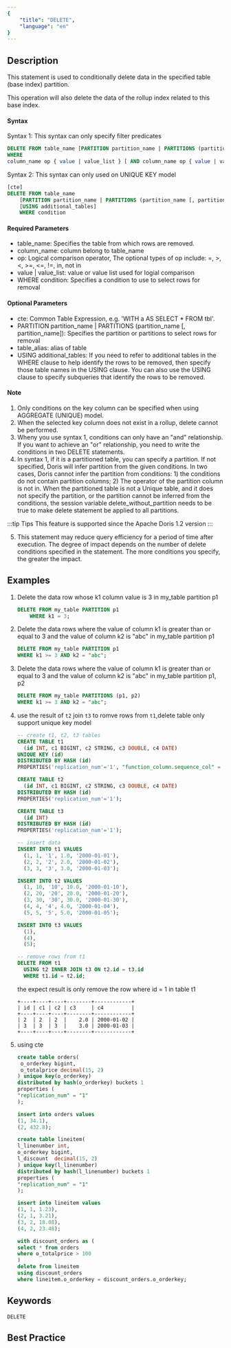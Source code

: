 ```yaml
---
{
    "title": "DELETE",
    "language": "en"
}
---
```


## Description

This statement is used to conditionally delete data in the specified table (base index) partition.

This operation will also delete the data of the rollup index related to this base index.

#### Syntax

Syntax 1: This syntax can only specify filter predicates

```SQL
DELETE FROM table_name [PARTITION partition_name | PARTITIONS (partition_name [, partition_name])]
WHERE
column_name op { value | value_list } [ AND column_name op { value | value_list } ...];
```

Syntax 2: This syntax can only used on UNIQUE KEY model

```sql
[cte]
DELETE FROM table_name
    [PARTITION partition_name | PARTITIONS (partition_name [, partition_name])]
    [USING additional_tables]
    WHERE condition
```

#### Required Parameters

+ table_name: Specifies the table from which rows are removed.
+ column_name: column belong to table_name
+ op: Logical comparison operator, The optional types of op include: =, >, <, >=, <=, !=, in, not in
+ value | value_list: value or value list used for logial comparison
+ WHERE condition: Specifies a condition to use to select rows for removal

#### Optional Parameters

+ cte: Common Table Expression, e.g. 'WITH a AS SELECT * FROM tbl'.
+ PARTITION partition_name | PARTITIONS (partition_name [, partition_name]): Specifies the partition or partitions to select rows for removal
+ table_alias: alias of table
+ USING additional_tables: If you need to refer to additional tables in the WHERE clause to help identify the rows to be removed, then specify those table names in the USING clause. You can also use the USING clause to specify subqueries that identify the rows to be removed.

#### Note

1. Only conditions on the key column can be specified when using AGGREGATE (UNIQUE) model.
2. When the selected key column does not exist in a rollup, delete cannot be performed.
3. Wheny you use syntax 1, conditions can only have an "and" relationship. If you want to achieve an "or" relationship, you need to write the conditions in two DELETE statements.
4. In syntax 1, if it is a partitioned table, you can specify a partition. If not specified, Doris will infer partition from the given conditions. In two cases, Doris cannot infer the partition from conditions: 1) the conditions do not contain partition columns; 2) The operator of the partition column is not in. When the partitioned table is not a Unique table, and it does not specify the partition, or the partition cannot be inferred from the conditions, the session variable delete_without_partition needs to be true to make delete statement be applied to all partitions.

:::tip Tips
This feature is supported since the Apache Doris 1.2 version
:::

5. This statement may reduce query efficiency for a period of time after execution. The degree of impact depends on the number of delete conditions specified in the statement. The more conditions you specify, the greater the impact.

## Examples

1. Delete the data row whose k1 column value is 3 in my_table partition p1

   ```sql
   DELETE FROM my_table PARTITION p1
       WHERE k1 = 3;
   ```

2. Delete the data rows where the value of column k1 is greater than or equal to 3 and the value of column k2 is "abc" in my_table partition p1

   ```sql
   DELETE FROM my_table PARTITION p1
   WHERE k1 >= 3 AND k2 = "abc";
   ```

3. Delete the data rows where the value of column k1 is greater than or equal to 3 and the value of column k2 is "abc" in my_table partition p1, p2

   ```sql
   DELETE FROM my_table PARTITIONS (p1, p2)
   WHERE k1 >= 3 AND k2 = "abc";
   ```

4. use the result of `t2` join `t3` to romve rows from `t1`,delete table only support unique key model

   ```sql
   -- create t1, t2, t3 tables
   CREATE TABLE t1
     (id INT, c1 BIGINT, c2 STRING, c3 DOUBLE, c4 DATE)
   UNIQUE KEY (id)
   DISTRIBUTED BY HASH (id)
   PROPERTIES('replication_num'='1', "function_column.sequence_col" = "c4");
   
   CREATE TABLE t2
     (id INT, c1 BIGINT, c2 STRING, c3 DOUBLE, c4 DATE)
   DISTRIBUTED BY HASH (id)
   PROPERTIES('replication_num'='1');
   
   CREATE TABLE t3
     (id INT)
   DISTRIBUTED BY HASH (id)
   PROPERTIES('replication_num'='1');
   
   -- insert data
   INSERT INTO t1 VALUES
     (1, 1, '1', 1.0, '2000-01-01'),
     (2, 2, '2', 2.0, '2000-01-02'),
     (3, 3, '3', 3.0, '2000-01-03');
   
   INSERT INTO t2 VALUES
     (1, 10, '10', 10.0, '2000-01-10'),
     (2, 20, '20', 20.0, '2000-01-20'),
     (3, 30, '30', 30.0, '2000-01-30'),
     (4, 4, '4', 4.0, '2000-01-04'),
     (5, 5, '5', 5.0, '2000-01-05');
   
   INSERT INTO t3 VALUES
     (1),
     (4),
     (5);
   
   -- remove rows from t1
   DELETE FROM t1
     USING t2 INNER JOIN t3 ON t2.id = t3.id
     WHERE t1.id = t2.id;
   ```
   
   the expect result is only remove the row where id = 1 in table t1
   
   ```
   +----+----+----+--------+------------+
   | id | c1 | c2 | c3     | c4         |
   +----+----+----+--------+------------+
   | 2  | 2  | 2  |    2.0 | 2000-01-02 |
   | 3  | 3  | 3  |    3.0 | 2000-01-03 |
   +----+----+----+--------+------------+
   ```

5. using cte

   ```sql
   create table orders(
    o_orderkey bigint,
    o_totalprice decimal(15, 2)
   ) unique key(o_orderkey)
   distributed by hash(o_orderkey) buckets 1
   properties (
   "replication_num" = "1"
   );
   
   insert into orders values
   (1, 34.1),
   (2, 432.8);
   
   create table lineitem(
   l_linenumber int,
   o_orderkey bigint,
   l_discount  decimal(15, 2)
   ) unique key(l_linenumber)
   distributed by hash(l_linenumber) buckets 1
   properties (
   "replication_num" = "1"
   );
   
   insert into lineitem values
   (1, 1, 1.23),
   (2, 1, 3.21),
   (3, 2, 18.08),
   (4, 2, 23.48);
   
   with discount_orders as (
   select * from orders
   where o_totalprice > 100
   )
   delete from lineitem
   using discount_orders
   where lineitem.o_orderkey = discount_orders.o_orderkey;
   ```

## Keywords

    DELETE

## Best Practice

